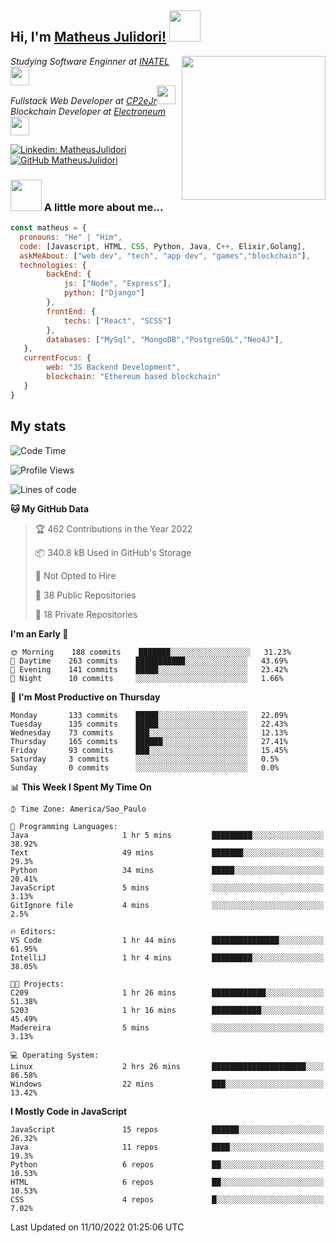<h2> Hi, I'm <a href="https://matheusjulidori.github.io" target="_blank">Matheus Julidori!</a> <img src="https://media.giphy.com/media/12oufCB0MyZ1Go/giphy.gif" width="50"></h2>
<img align='right' src="https://media.giphy.com/media/3oKIPnAiaMCws8nOsE/giphy.gif" width="230" height="auto">
<p><em>Studying Software Enginner at <a href="http://www.inatel.br" target="_blank">INATEL</a><img src="https://media.giphy.com/media/fYSnHlufseco8Fh93Z/giphy.gif" width="30"></br>
  Fullstack Web Developer at <a href="http://www.cp2ejr.com.br" target="_blank">CP2eJr</a><img src="https://media.giphy.com/media/WUlplcMpOCEmTGBtBW/giphy.gif" width="30"></br>
  Blockchain Developer at <a href="https://www.electroneum.com" target="_blank">Electroneum</a><img src="https://media.giphy.com/media/WUlplcMpOCEmTGBtBW/giphy.gif" width="30"> 
</em></p>

[![Linkedin: MatheusJulidori](https://img.shields.io/badge/-MatheusJulidori-blue?style=flat-square&logo=Linkedin&logoColor=white&link=https://www.linkedin.com/in/MatheusJulidori/)](https://www.linkedin.com/in/MatheusJulidori/)
[![GitHub MatheusJulidori](https://img.shields.io/github/followers/matheusjulidori?label=follow&style=social)](https://github.com/MatheusJulidori)


### <img src="https://media.giphy.com/media/VgCDAzcKvsR6OM0uWg/giphy.gif" width="50"> A little more about me...  

```javascript
const matheus = {
  pronouns: "He" | "Him",
  code: [Javascript, HTML, CSS, Python, Java, C++, Elixir,Golang],
  askMeAbout: ["web dev", "tech", "app dev", "games","blockchain"],
  technologies: {
        backEnd: {
            js: ["Node", "Express"],
            python: ["Django"]
        },
        frontEnd: {
            techs: ["React", "SCSS"]
        },
        databases: ["MySql", "MongoDB","PostgreSQL","Neo4J"],
   },
   currentFocus: {
        web: "JS Backend Development",
        blockchain: "Ethereum based blockchain"
   }
}
```
<h2>My stats</h2>

<!--START_SECTION:waka-->
![Code Time](http://img.shields.io/badge/Code%20Time-219%20hrs%2028%20mins-blue)

![Profile Views](http://img.shields.io/badge/Profile%20Views-0-blue)

![Lines of code](https://img.shields.io/badge/From%20Hello%20World%20I%27ve%20Written-667%20Thousand%20lines%20of%20code-blue)

**🐱 My GitHub Data** 

> 🏆 462 Contributions in the Year 2022
 > 
> 📦 340.8 kB Used in GitHub's Storage 
 > 
> 🚫 Not Opted to Hire
 > 
> 📜 38 Public Repositories 
 > 
> 🔑 18 Private Repositories  
 > 
**I'm an Early 🐤** 

```text
🌞 Morning    188 commits    ███████░░░░░░░░░░░░░░░░░░   31.23% 
🌆 Daytime    263 commits    ███████████░░░░░░░░░░░░░░   43.69% 
🌃 Evening    141 commits    █████░░░░░░░░░░░░░░░░░░░░   23.42% 
🌙 Night      10 commits     ░░░░░░░░░░░░░░░░░░░░░░░░░   1.66%

```
📅 **I'm Most Productive on Thursday** 

```text
Monday       133 commits    █████░░░░░░░░░░░░░░░░░░░░   22.09% 
Tuesday      135 commits    █████░░░░░░░░░░░░░░░░░░░░   22.43% 
Wednesday    73 commits     ███░░░░░░░░░░░░░░░░░░░░░░   12.13% 
Thursday     165 commits    ██████░░░░░░░░░░░░░░░░░░░   27.41% 
Friday       93 commits     ███░░░░░░░░░░░░░░░░░░░░░░   15.45% 
Saturday     3 commits      ░░░░░░░░░░░░░░░░░░░░░░░░░   0.5% 
Sunday       0 commits      ░░░░░░░░░░░░░░░░░░░░░░░░░   0.0%

```


📊 **This Week I Spent My Time On** 

```text
⌚︎ Time Zone: America/Sao_Paulo

💬 Programming Languages: 
Java                     1 hr 5 mins         █████████░░░░░░░░░░░░░░░░   38.92% 
Text                     49 mins             ███████░░░░░░░░░░░░░░░░░░   29.3% 
Python                   34 mins             █████░░░░░░░░░░░░░░░░░░░░   20.41% 
JavaScript               5 mins              ░░░░░░░░░░░░░░░░░░░░░░░░░   3.13% 
GitIgnore file           4 mins              ░░░░░░░░░░░░░░░░░░░░░░░░░   2.5%

🔥 Editors: 
VS Code                  1 hr 44 mins        ███████████████░░░░░░░░░░   61.95% 
IntelliJ                 1 hr 4 mins         █████████░░░░░░░░░░░░░░░░   38.05%

🐱‍💻 Projects: 
C209                     1 hr 26 mins        ████████████░░░░░░░░░░░░░   51.38% 
S203                     1 hr 16 mins        ███████████░░░░░░░░░░░░░░   45.49% 
Madereira                5 mins              ░░░░░░░░░░░░░░░░░░░░░░░░░   3.13%

💻 Operating System: 
Linux                    2 hrs 26 mins       █████████████████████░░░░   86.58% 
Windows                  22 mins             ███░░░░░░░░░░░░░░░░░░░░░░   13.42%

```

**I Mostly Code in JavaScript** 

```text
JavaScript               15 repos            ██████░░░░░░░░░░░░░░░░░░░   26.32% 
Java                     11 repos            ████░░░░░░░░░░░░░░░░░░░░░   19.3% 
Python                   6 repos             ██░░░░░░░░░░░░░░░░░░░░░░░   10.53% 
HTML                     6 repos             ██░░░░░░░░░░░░░░░░░░░░░░░   10.53% 
CSS                      4 repos             █░░░░░░░░░░░░░░░░░░░░░░░░   7.02%

```



 Last Updated on 11/10/2022 01:25:06 UTC
<!--END_SECTION:waka-->
